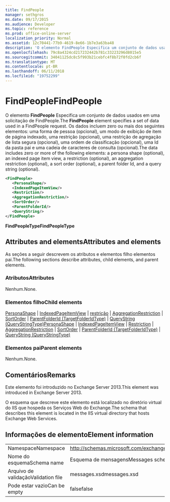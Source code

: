 ```yaml
---
title: FindPeople
manager: sethgros
ms.date: 09/17/2015
ms.audience: Developer
ms.topic: reference
ms.prod: office-online-server
localization_priority: Normal
ms.assetid: 12c70441-77b9-4619-8e66-1b7e3a63ba48
description: 'O elemento FindPeople Especifica um conjunto de dados usados em uma solicitação de FindPeople. Os dados incluem zero ou mais dos seguintes elementos: uma forma de pessoa (opcional), um modo de exibição de item de página indexado, uma restrição (opcional), uma restrição de agregação de lista segura (opcional), uma ordem de classificação (opcional), uma Id da pasta pai e uma cadeia de caracteres de consulta (opcional).'
ms.openlocfilehash: 79c8a4324cd217232442b781c33223296d8015e5
ms.sourcegitcommit: 34041125dc8c5f993b21cebfc4f8b72f0fd2cb6f
ms.translationtype: MT
ms.contentlocale: pt-BR
ms.lasthandoff: 06/11/2018
ms.locfileid: "19752299"
---
```

# <a name="findpeople"></a><span data-ttu-id="26e74-104">FindPeople</span><span class="sxs-lookup"><span data-stu-id="26e74-104">FindPeople</span></span>

<span data-ttu-id="26e74-105">O elemento **FindPeople** Especifica um conjunto de dados usados em uma solicitação de FindPeople.</span><span class="sxs-lookup"><span data-stu-id="26e74-105">The **FindPeople** element specifies a set of data used in a FindPeople request.</span></span> <span data-ttu-id="26e74-106">Os dados incluem zero ou mais dos seguintes elementos: uma forma de pessoa (opcional), um modo de exibição de item de página indexado, uma restrição (opcional), uma restrição de agregação de lista segura (opcional), uma ordem de classificação (opcional), uma Id da pasta pai e uma cadeia de caracteres de consulta (opcional).</span><span class="sxs-lookup"><span data-stu-id="26e74-106">The data includes zero or more of the following elements: a persona shape (optional), an indexed page item view, a restriction (optional), an aggregation restriction (optional), a sort order (optional), a parent folder Id, and a query string (optional).</span></span> 
  
```XML
<FindPeople>
   <PersonaShape/>
   <IndexedPageItemView/>
   <Restriction/>
   <AggregationRestriction/>
   <SortOrder/>
   <ParentFolderId/>
   <QueryString/>
</FindPeople>
```

 <span data-ttu-id="26e74-107">**FindPeopleType**</span><span class="sxs-lookup"><span data-stu-id="26e74-107">**FindPeopleType**</span></span>
## <a name="attributes-and-elements"></a><span data-ttu-id="26e74-108">Attributes and elements</span><span class="sxs-lookup"><span data-stu-id="26e74-108">Attributes and elements</span></span>

<span data-ttu-id="26e74-109">As seções a seguir descrevem os atributos e elementos filho elementos pai.</span><span class="sxs-lookup"><span data-stu-id="26e74-109">The following sections describe attributes, child elements, and parent elements.</span></span>
  
### <a name="attributes"></a><span data-ttu-id="26e74-110">Atributos</span><span class="sxs-lookup"><span data-stu-id="26e74-110">Attributes</span></span>

<span data-ttu-id="26e74-111">Nenhum.</span><span class="sxs-lookup"><span data-stu-id="26e74-111">None.</span></span>
  
### <a name="child-elements"></a><span data-ttu-id="26e74-112">Elementos filho</span><span class="sxs-lookup"><span data-stu-id="26e74-112">Child elements</span></span>

<span data-ttu-id="26e74-113">[PersonaShape](personashape.md) | [IndexedPageItemView](indexedpageitemview.md) | [restrição](restriction.md) | [AggregationRestriction](aggregationrestriction.md) | [SortOrder](sortorder.md) | [ParentFolderId (TargetFolderIdType)](parentfolderid-targetfolderidtype.md)  |  [ QueryString (QueryStringType)](querystring-querystringtype.md)</span><span class="sxs-lookup"><span data-stu-id="26e74-113">[PersonaShape](personashape.md) | [IndexedPageItemView](indexedpageitemview.md) | [Restriction](restriction.md) | [AggregationRestriction](aggregationrestriction.md) | [SortOrder](sortorder.md) | [ParentFolderId (TargetFolderIdType)](parentfolderid-targetfolderidtype.md) | [QueryString (QueryStringType)](querystring-querystringtype.md)</span></span>
  
### <a name="parent-elements"></a><span data-ttu-id="26e74-114">Elementos pai</span><span class="sxs-lookup"><span data-stu-id="26e74-114">Parent elements</span></span>

<span data-ttu-id="26e74-115">Nenhum.</span><span class="sxs-lookup"><span data-stu-id="26e74-115">None.</span></span>
  
## <a name="remarks"></a><span data-ttu-id="26e74-116">Comentários</span><span class="sxs-lookup"><span data-stu-id="26e74-116">Remarks</span></span>

<span data-ttu-id="26e74-117">Este elemento foi introduzido no Exchange Server 2013.</span><span class="sxs-lookup"><span data-stu-id="26e74-117">This element was introduced in Exchange Server 2013.</span></span>
  
<span data-ttu-id="26e74-118">O esquema que descreve este elemento está localizado no diretório virtual do IIS que hospeda os Serviços Web do Exchange.</span><span class="sxs-lookup"><span data-stu-id="26e74-118">The schema that describes this element is located in the IIS virtual directory that hosts Exchange Web Services.</span></span>
  
## <a name="element-information"></a><span data-ttu-id="26e74-119">Informações de elemento</span><span class="sxs-lookup"><span data-stu-id="26e74-119">Element information</span></span>

|||
|:-----|:-----|
|<span data-ttu-id="26e74-120">Namespace</span><span class="sxs-lookup"><span data-stu-id="26e74-120">Namespace</span></span>  <br/> |http://schemas.microsoft.com/exchange/services/2006/messages  <br/> |
|<span data-ttu-id="26e74-121">Nome do esquema</span><span class="sxs-lookup"><span data-stu-id="26e74-121">Schema name</span></span>  <br/> |<span data-ttu-id="26e74-122">Esquema de mensagens</span><span class="sxs-lookup"><span data-stu-id="26e74-122">Messages schema</span></span>  <br/> |
|<span data-ttu-id="26e74-123">Arquivo de validação</span><span class="sxs-lookup"><span data-stu-id="26e74-123">Validation file</span></span>  <br/> |<span data-ttu-id="26e74-124">messages.xsd</span><span class="sxs-lookup"><span data-stu-id="26e74-124">messages.xsd</span></span>  <br/> |
|<span data-ttu-id="26e74-125">Pode estar vazio</span><span class="sxs-lookup"><span data-stu-id="26e74-125">Can be empty</span></span>  <br/> |<span data-ttu-id="26e74-126">false</span><span class="sxs-lookup"><span data-stu-id="26e74-126">false</span></span>  <br/> |
   


